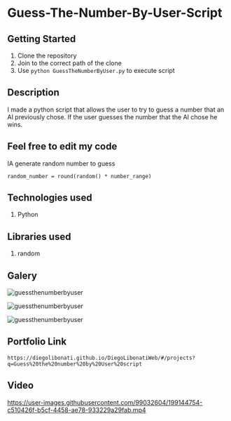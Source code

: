 # Guess-The-Number-By-User-Script

## Getting Started

1. Clone the repository
2. Join to the correct path of the clone
3. Use `python GuessTheNumberByUser.py` to execute script

## Description

I made a python script that allows the user to try to guess a number that an AI previously chose. If the user guesses the number that the AI chose he wins.

## Feel free to edit my code

IA generate random number to guess

```
random_number = round(random() * number_range)
```

## Technologies used

1. Python

## Libraries used

1. random

## Galery

![guessthenumberbyuser](https://raw.githubusercontent.com/DiegoLibonati/DiegoLibonatiWeb/main/data/projects/Python/Imagenes/guessthenumber-0.jpg)

![guessthenumberbyuser](https://raw.githubusercontent.com/DiegoLibonati/DiegoLibonatiWeb/main/data/projects/Python/Imagenes/guessthenumber-1.jpg)

![guessthenumberbyuser](https://raw.githubusercontent.com/DiegoLibonati/DiegoLibonatiWeb/main/data/projects/Python/Imagenes/guessthenumber-2.jpg)

## Portfolio Link

`https://diegolibonati.github.io/DiegoLibonatiWeb/#/projects?q=Guess%20the%20number%20by%20User%20script`

## Video



https://user-images.githubusercontent.com/99032604/199144754-c510426f-b5cf-4458-ae78-933229a29fab.mp4

